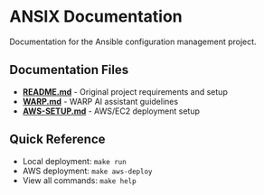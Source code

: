 # ANSIX Documentation

Documentation for the Ansible configuration management project.

## Documentation Files

- **[README.md](README.md)** - Original project requirements and setup
- **[WARP.md](WARP.md)** - WARP AI assistant guidelines
- **[AWS-SETUP.md](AWS-SETUP.md)** - AWS/EC2 deployment setup

## Quick Reference

- Local deployment: `make run`
- AWS deployment: `make aws-deploy`
- View all commands: `make help`
